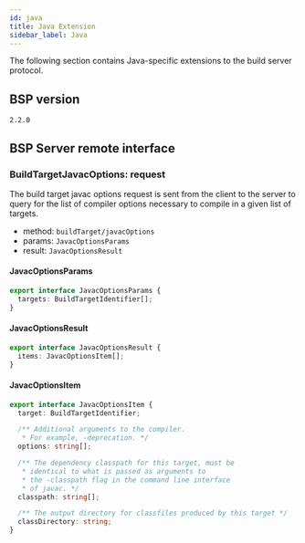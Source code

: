 ```yaml
---
id: java
title: Java Extension
sidebar_label: Java
---
```


The following section contains Java-specific extensions to the build server
protocol.

## BSP version

`2.2.0`

## BSP Server remote interface

### BuildTargetJavacOptions: request

The build target javac options request is sent from the client to the server to
query for the list of compiler options necessary to compile in a given list of
targets.

- method: `buildTarget/javacOptions`
- params: `JavacOptionsParams`
- result: `JavacOptionsResult`

#### JavacOptionsParams

```ts
export interface JavacOptionsParams {
  targets: BuildTargetIdentifier[];
}
```

#### JavacOptionsResult

```ts
export interface JavacOptionsResult {
  items: JavacOptionsItem[];
}
```

#### JavacOptionsItem

```ts
export interface JavacOptionsItem {
  target: BuildTargetIdentifier;

  /** Additional arguments to the compiler.
   * For example, -deprecation. */
  options: string[];

  /** The dependency classpath for this target, must be
   * identical to what is passed as arguments to
   * the -classpath flag in the command line interface
   * of javac. */
  classpath: string[];

  /** The output directory for classfiles produced by this target */
  classDirectory: string;
}
```
